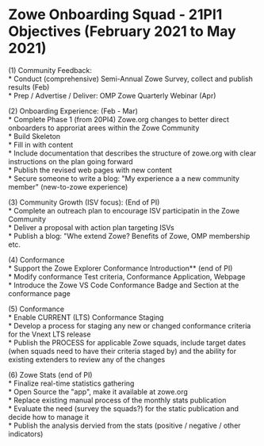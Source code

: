 # Zowe Onboarding Squad - 21PI1 Objectives (February 2021 to May 2021)

(1) Community Feedback:   
    * Conduct (comprehensive) Semi-Annual Zowe Survey, collect and publish results (Feb)  
    * Prep / Advertise / Deliver:  OMP Zowe Quarterly Webinar  (Apr)    
    
(2) Onboarding Experience: (Feb - Mar)   
    * Complete Phase 1 (from 20PI4) Zowe.org changes to better direct onboarders to approriat arees within the Zowe Community   
      * Build Skeleton  
      * Fill in with content  
      * Include documentation that describes the structure of zowe.org with clear instructions on the plan going forward  
      * Publish the revised web pages with new content  
      *  Secure someone to write a blog:  "My experience a a new community member" (new-to-zowe experience)   
     
(3) Community Growth (ISV focus):  (End of PI)   
    * Complete an outreach plan to encourage ISV participatin in the Zowe Community   
      * Deliver a proposal with action plan targeting ISVs  
      * Publish a blog:  "Whe extend Zowe?  Benefits of Zowe, OMP membership etc.  
       
(4) Conformance  
    * Support the Zowe Explorer Conformance Introduction**  (end of PI)   
      * Modify conformance Test criteria, Conformance Application, Webpage  
      * Introduce the Zowe VS Code Conformance Badge and Section at the conformance page  
 
 (5) Conformance  
     * Enable CURRENT (LTS) Conformance Staging   
       * Develop a process for staging any new or changed conformance criteria for the Vnext LTS release  
          * Publish the PROCESS for applicable Zowe squads, include target dates (when squads need to have their criteria staged by) and the ability for existing extenders to review any of the changes  
          
 (6)  Zowe Stats (end of PI)   
      * Finalize real-time statistics gathering  
        * Open Source the "app", make it available at zowe.org  
      * Replace existing manual process of the monthly stats publication  
        * Evaluate the need (survey the squads?) for the static publication and decide how to manage it  
      * Publish the analysis dervied from the stats (positive / negative / other indicators)    
